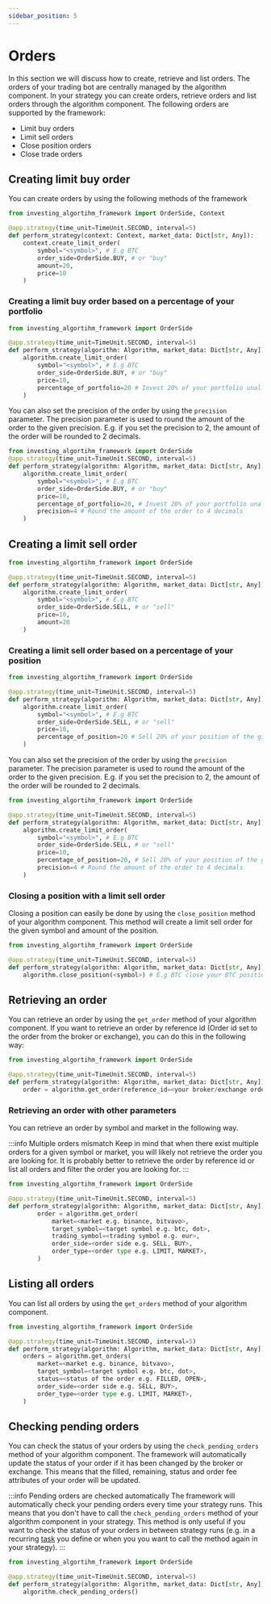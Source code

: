 ```yaml
---
sidebar_position: 5
---
```


# Orders
In this section we will discuss how to create, retrieve and list orders.
The orders of your trading bot are centrally managed by the algorithm component.
In your strategy you can create orders, retrieve orders and list orders through the algorithm component.
The following orders are supported by the framework:

* Limit buy orders
* Limit sell orders
* Close position orders
* Close trade orders


## Creating limit buy order
You can create orders by using the following methods of the framework

```python
from investing_algortihm_framework import OrderSide, Context

@app.strategy(time_unit=TimeUnit.SECOND, interval=5)
def perform_strategy(context: Context, market_data: Dict[str, Any]):
    context.create_limit_order(
        symbol="<symbol>", # E.g BTC
        order_side=OrderSide.BUY, # or "buy"
        amount=20,
        price=10
    )
```

### Creating a limit buy order based on a percentage of your portfolio
```python
from investing_algortihm_framework import OrderSide

@app.strategy(time_unit=TimeUnit.SECOND, interval=5)
def perform_strategy(algorithm: Algorithm, market_data: Dict[str, Any]):
    algorithm.create_limit_order(
        symbol="<symbol>", # E.g BTC 
        order_side=OrderSide.BUY, # or "buy"
        price=10,
        percentage_of_portfolio=20 # Invest 20% of your portfolio unallocated funds
    )
```

You can also set the precision of the order by using the `precision` parameter. The precision parameter is used to 
round the amount of the order to the given precision. E.g. if you set the precision to 2, the amount of the order 
will be rounded to 2 decimals.


```python
from investing_algortihm_framework import OrderSide
@app.strategy(time_unit=TimeUnit.SECOND, interval=5)
def perform_strategy(algorithm: Algorithm, market_data: Dict[str, Any]):
    algorithm.create_limit_order(
        symbol="<symbol>", # E.g BTC 
        order_side=OrderSide.BUY, # or "buy"
        price=10,
        percentage_of_portfolio=20, # Invest 20% of your portfolio unallocated funds
        precision=4 # Round the amount of the order to 4 decimals
    )
```

## Creating a limit sell order

```python
from investing_algortihm_framework import OrderSide

@app.strategy(time_unit=TimeUnit.SECOND, interval=5)
def perform_strategy(algorithm: Algorithm, market_data: Dict[str, Any]):
    algorithm.create_limit_order(
        symbol="<symbol>", # E.g BTC
        order_side=OrderSide.SELL, # or "sell"
        price=10,
        amount=20
    )
```


### Creating a limit sell order based on a percentage of your position
```python
from investing_algortihm_framework import OrderSide

@app.strategy(time_unit=TimeUnit.SECOND, interval=5)
def perform_strategy(algorithm: Algorithm, market_data: Dict[str, Any]):
    algorithm.create_limit_order(
        symbol="<symbol>", # E.g BTC  
        order_side=OrderSide.SELL, # or "sell"
        price=10,
        percentage_of_position=20 # Sell 20% of your position of the given symbol
    )
```

You can also set the precision of the order by using the `precision` parameter. The precision parameter is used to
round the amount of the order to the given precision. E.g. if you set the precision to 2, the amount of the order
will be rounded to 2 decimals.

```python
from investing_algortihm_framework import OrderSide

@app.strategy(time_unit=TimeUnit.SECOND, interval=5)
def perform_strategy(algorithm: Algorithm, market_data: Dict[str, Any]):
    algorithm.create_limit_order(
        symbol="<symbol>", # E.g BTC  
        order_side=OrderSide.SELL, # or "sell"
        price=10,
        percentage_of_position=20, # Sell 20% of your position of the given symbol
        precision=4 # Round the amount of the order to 4 decimals
    )
```

### Closing a position with a limit sell order
Closing a position can easily be done by using the `close_position` method of your algorithm component.
This method will create a limit sell order for the given symbol and amount of the position.
```python
from investing_algortihm_framework import OrderSide

@app.strategy(time_unit=TimeUnit.SECOND, interval=5)
def perform_strategy(algorithm: Algorithm, market_data: Dict[str, Any]):
    algorithm.close_position(<symbol>) # E.g BTC close your BTC position
```


## Retrieving an order
You can retrieve an order by using the `get_order` method of your algorithm component. If you want to retrieve an order
by reference id (Order id set to the order from the broker or exchange), you can do this in the following way:

```python
from investing_algortihm_framework import OrderSide

@app.strategy(time_unit=TimeUnit.SECOND, interval=5)
def perform_strategy(algorithm: Algorithm, market_data: Dict[str, Any]):
    order = algorithm.get_order(reference_id=<your broker/exchange order id>))
```

### Retrieving an order with other parameters

You can retrieve an order by symbol and market in the following way.


:::info Multiple orders mismatch
Keep in mind that when there exist multiple orders for a given symbol or market, you will
likely not retrieve the order you are looking for. It is probably better to retrieve the order by reference id or list all 
orders and filter the order you are looking for.
:::

```python
from investing_algortihm_framework import OrderSide

@app.strategy(time_unit=TimeUnit.SECOND, interval=5)
def perform_strategy(algorithm: Algorithm, market_data: Dict[str, Any]):
        order = algorithm.get_order(
            market=<market e.g. binance, bitvavo>,
            target_symbol=<target symbol e.g. btc, dot>,
            trading_symbol=<trading symbol e.g. eur>,
            order_side=<order side e.g. SELL, BUY>,
            order_type=<order type e.g. LIMIT, MARKET>,
        )
```

## Listing all orders
You can list all orders by using the `get_orders` method of your algorithm component.

```python
from investing_algortihm_framework import OrderSide

@app.strategy(time_unit=TimeUnit.SECOND, interval=5)
def perform_strategy(algorithm: Algorithm, market_data: Dict[str, Any]):
    orders = algorithm.get_orders(
        market=<market e.g. binance, bitvavo>,
        target_symbol=<target symbol e.g. btc, dot>,
        status=<status of the order e.g. FILLED, OPEN>,
        order_side=<order side e.g. SELL, BUY>,
        order_type=<order type e.g. LIMIT, MARKET>,
    )
```

## Checking pending orders
You can check the status of your orders by using the `check_pending_orders` method of your algorithm component.
The framework will automatically update the status of your order if it has been changed by the broker or exchange. This
means that the filled, remaining, status and order fee attributes of your order will be updated.

:::info Pending orders are checked automatically
The framework will automatically check your pending orders every time your strategy runs. This means that you don't have to 
call the `check_pending_orders` method of your algorithm component in your strategy. This method is only useful if you want to
check the status of your orders in between strategy runs (e.g. in a recurring [task](/tasks) you define or when you 
you want to call the method again in your strategy).
:::

```python
from investing_algortihm_framework import OrderSide

@app.strategy(time_unit=TimeUnit.SECOND, interval=5)
def perform_strategy(algorithm: Algorithm, market_data: Dict[str, Any]):
    algorithm.check_pending_orders()
```